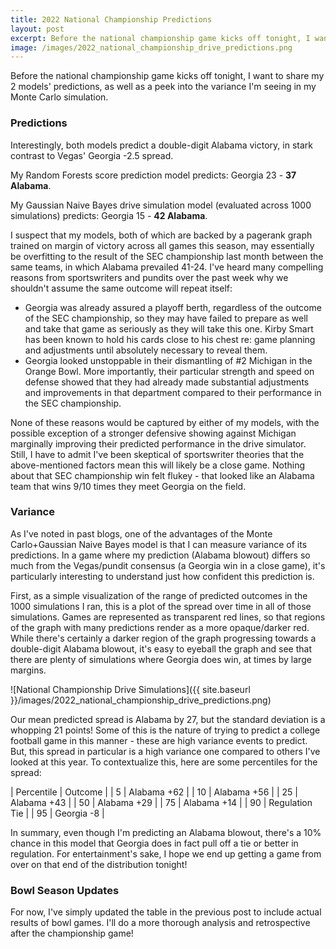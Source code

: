 ```yaml
---
title: 2022 National Championship Predictions
layout: post
excerpt: Before the national championship game kicks off tonight, I want to share my 2 models' predictions, as well as a peek into the variance I'm seeing in my Monte Carlo simulation.
image: /images/2022_national_championship_drive_predictions.png
---
```


Before the national championship game kicks off tonight, I want to share my 2 models' predictions, as well as a peek into the variance I'm seeing in my Monte Carlo simulation.

### Predictions

Interestingly, both models predict a double-digit Alabama victory, in stark contrast to Vegas' Georgia -2.5 spread.

My Random Forests score prediction model predicts: Georgia 23 - **37 Alabama**.

My Gaussian Naive Bayes drive simulation model (evaluated across 1000 simulations) predicts: Georgia 15 - **42 Alabama**.

I suspect that my models, both of which are backed by a pagerank graph trained on margin of victory across all games this season, may essentially be overfitting to the result of the SEC championship last month between the same teams, in which Alabama prevailed 41-24. I've heard many compelling reasons from sportswriters and pundits over the past week why we shouldn't assume the same outcome will repeat itself:
* Georgia was already assured a playoff berth, regardless of the outcome of the SEC championship, so they may have failed to prepare as well and take that game as seriously as they will take this one. Kirby Smart has been known to hold his cards close to his chest re: game planning and adjustments until absolutely necessary to reveal them.
* Georgia looked unstoppable in their dismantling of #2 Michigan in the Orange Bowl. More importantly, their particular strength and speed on defense showed that they had already made substantial adjustments and improvements in that department compared to their performance in the SEC championship.

None of these reasons would be captured by either of my models, with the possible exception of a stronger defensive showing against Michigan marginally improving their predicted performance in the drive simulator. Still, I have to admit I've been skeptical of sportswriter theories that the above-mentioned factors mean this will likely be a close game. Nothing about that SEC championship win felt flukey - that looked like an Alabama team that wins 9/10 times they meet Georgia on the field.

### Variance

As I've noted in past blogs, one of the advantages of the Monte Carlo+Gaussian Naive Bayes model is that I can measure variance of its predictions. In a game where my prediction (Alabama blowout) differs so much from the Vegas/pundit consensus (a Georgia win in a close game), it's particularly interesting to understand just how confident this prediction is.

First, as a simple visualization of the range of predicted outcomes in the 1000 simulations I ran, this is a plot of the spread over time in all of those simulations. Games are represented as transparent red lines, so that regions of the graph with many predictions render as a more opaque/darker red. While there's certainly a darker region of the graph progressing towards a double-digit Alabama blowout, it's easy to eyeball the graph and see that there are plenty of simulations where Georgia does win, at times by large margins.

![National Championship Drive Simulations]({{ site.baseurl }}/images/2022_national_championship_drive_predictions.png)

Our mean predicted spread is Alabama by 27, but the standard deviation is a whopping 21 points! Some of this is the nature of trying to predict a college football game in this manner - these are high variance events to predict. But, this spread in particular is a high variance one compared to others I've looked at this year. To contextualize this, here are some percentiles for the spread:

| Percentile | Outcome |
| 5 | Alabama +62 |
| 10 | Alabama +56 |
| 25 | Alabama +43 |
| 50 | Alabama +29 |
| 75 | Alabama +14 |
| 90 | Regulation Tie |
| 95 | Georgia -8 |

In summary, even though I'm predicting an Alabama blowout, there's a 10% chance in this model that Georgia does in fact pull off a tie or better in regulation. For entertainment's sake, I hope we end up getting a game from over on that end of the distribution tonight!

### Bowl Season Updates

For now, I've simply updated the table in the previous post to include actual results of bowl games. I'll do a more thorough analysis and retrospective after the championship game!
